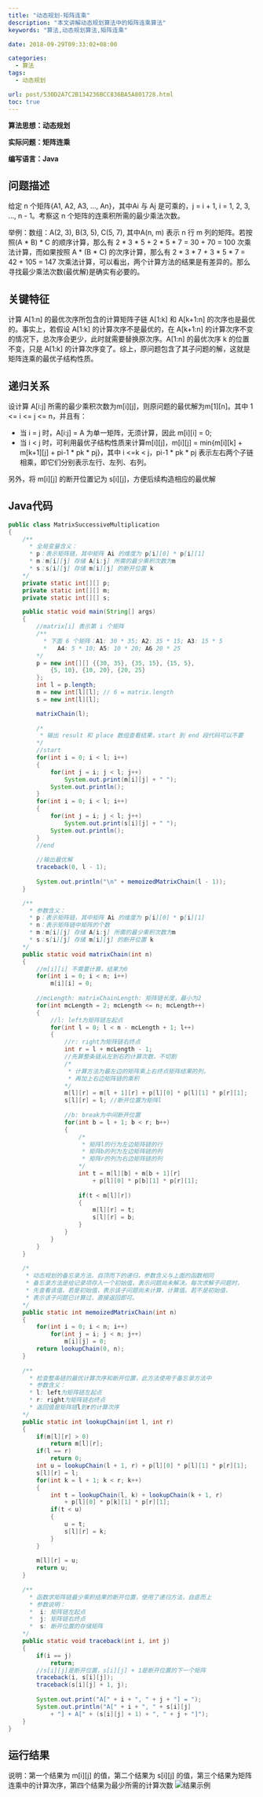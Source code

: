 ```yaml
---
title: "动态规划-矩阵连乘"
description: "本文讲解动态规划算法中的矩阵连乘算法"
keywords: "算法,动态规划算法,矩阵连乘"

date: 2018-09-29T09:33:02+08:00

categories:
  - 算法
tags:
  - 动态规划

url: post/530D2A7C2B134236BCC836BA5A801728.html
toc: true
---
```


**算法思想：动态规划**

**实际问题：矩阵连乘**

**编写语言：Java**

<!--More-->

## 问题描述

给定 n 个矩阵{A1, A2, A3, ..., An}，其中Ai 与 Aj 是可乘的，j = i + 1, i = 1, 2, 3, ..., n - 1。考察这 n 个矩阵的连乘积所需的最少乘法次数。

举例：数组：A(2, 3), B(3, 5), C(5, 7), 其中A(n, m) 表示 n 行 m 列的矩阵。若按照(A * B) * C 的顺序计算，那么有 2 * 3 * 5 + 2 * 5 * 7 = 30 + 70 = 100 次乘法计算，而如果按照 A * (B * C) 的次序计算，那么有 2 * 3 * 7 + 3 * 5 * 7 = 42 + 105 = 147 次乘法计算，可以看出，两个计算方法的结果是有差异的。那么寻找最少乘法次数(最优解)是确实有必要的。

## 关键特征

计算 A[1:n] 的最优次序所包含的计算矩阵子链 A[1:k] 和 A[k+1:n] 的次序也是最优的。事实上，若假设 A[1:k]  的计算次序不是最优的，在 A[k+1:n] 的计算次序不变的情况下，总次序会更少，此时就需要替换原次序。A[1:n] 的最优次序 k 的位置不变，只是 A[1:k] 的计算次序变了。综上，原问题包含了其子问题的解，这就是矩阵连乘的最优子结构性质。

## 递归关系

设计算 A[i:j] 所需的最少乘积次数为m[i][j]，则原问题的最优解为m[1][n]。其中 1 <= i <= j <= n，并且有：
* 当 i = j 时，A[i:j] = A 为单一矩阵，无须计算，因此 m[i][i] = 0;
* 当 i < j 时，可利用最优子结构性质来计算m[i][j]，m[i][j] = min{m[i][k] + m[k+1][j] + pi-1 * pk * pj}，其中 i <=k < j，pi-1 * pk * pj 表示左右两个子链相乘，即它们分别表示左行、左列、右列。

另外，将 m[i][j] 的断开位置记为 s[i][j]，方便后续构造相应的最优解

## Java代码

```Java
public class MatrixSuccessiveMultiplication
{
    /**
      * 全局变量含义：
      * p：表示矩阵链，其中矩阵 Ai 的维度为 p[i][0] * p[i][1]
      * m：m[i][j] 存储 A[i:j] 所需的最少乘积次数为m
      * s：s[i][j] 存储 m[i][j] 的断开位置 k
    */
    private static int[][] p;
    private static int[][] m;
    private static int[][] s;

    public static void main(String[] args)
    {
        //matrix[i] 表示第 i 个矩阵
        /**
          * 下面 6 个矩阵：A1: 30 * 35; A2: 35 * 15; A3: 15 * 5
          *   A4: 5 * 10; A5: 10 * 20; A6 20 * 25
        */
        p = new int[][] {{30, 35}, {35, 15}, {15, 5},
            {5, 10}, {10, 20}, {20, 25}
        };
        int l = p.length;
        m = new int[l][l]; // 6 = matrix.length
        s = new int[l][l];

        matrixChain(l);
        
        /*
         * 输出 result 和 place 数组查看结果，start 到 end 段代码可以不要
        */
        //start
        for(int i = 0; i < l; i++)
        {
            for(int j = i; j < l; j++)
                System.out.print(m[i][j] + " ");
            System.out.println();
        }
        for(int i = 0; i < l; i++)
        {
            for(int j = i; j < l; j++)
                System.out.print(s[i][j] + " ");
            System.out.println();
        }
        //end
    
        //输出最优解
        traceback(0, l - 1);
        
        System.out.println("\n" + memoizedMatrixChain(l - 1));
    }

    /**
      * 参数含义：
      * p：表示矩阵链，其中矩阵 Ai 的维度为 p[i][0] * p[i][1]
      * n：表示矩阵链中矩阵的个数
      * m：m[i][j] 存储 A[i:j] 所需的最少乘积次数为m
      * s：s[i][j] 存储 m[i][j] 的断开位置 k
    */
    public static void matrixChain(int n)
    {
        //m[i][i] 不需要计算，结果为0
        for(int i = 0; i < n; i++)
            m[i][i] = 0;
        
        //mcLength: matrixChainLength: 矩阵链长度，最小为2
        for(int mcLength = 2; mcLength <= n; mcLength++)
        {
            //l: left为矩阵链左起点
            for(int l = 0; l < n - mcLength + 1; l++)
            {
                //r: right为矩阵链右终点
                int r = l + mcLength - 1;
                //先算整条链从左到右的计算次数，不切割
                /*
                 * 计算方法为最左边的矩阵乘上右终点矩阵结果的列，
                 * 再加上右边矩阵链的乘积
                */
                m[l][r] = m[l + 1][r] + p[l][0] * p[l][1] * p[r][1];
                s[l][r] = l; //断开位置为矩阵l
                
                //b: break为中间断开位置
                for(int b = l + 1; b < r; b++)
                {
                    /*
                     * 矩阵l的行为左边矩阵链的行
                     * 矩阵b的列为左边矩阵链的列
                     * 矩阵r的列为右边矩阵链的列
                    */
                    int t = m[l][b] + m[b + 1][r] 
                        + p[l][0] * p[b][1] * p[r][1];
                    
                    if(t < m[l][r])
                    {
                        m[l][r] = t;
                        s[l][r] = b;
                    }
                }
            }
        }
    }
    
    /*
     * 动态规划的备忘录方法，自顶而下的递归，参数含义与上面的函数相同
     * 备忘录方法是给记录项存入一个初始值，表示问题尚未解决。每次求解子问题时，
     * 先查看该值，若是初始值，表示该子问题尚未计算，计算值。若不是初始值，
     * 表示该子问题已计算过，直接返回即可。
    */
    public static int memoizedMatrixChain(int n)
    {
        for(int i = 0; i < n; i++)
            for(int j = i; j < n; j++)
                m[i][j] = 0;
        return lookupChain(0, n);
    }
    
    /**
      * 检查整条链的最优计算次序和断开位置，此方法使用于备忘录方法中
      * 参数含义：
      * l: left为矩阵链左起点
      * r: right为矩阵链右终点
      * 返回值是矩阵链l到r的计算次序
    */
    public static int lookupChain(int l, int r)
    {
        if(m[l][r] > 0)
            return m[l][r];
        if(l == r)
            return 0;
        int u = lookupChain(l + 1, r) + p[l][0] * p[l][1] * p[r][1];
        s[l][r] = l;
        for(int k = l + 1; k < r; k++)
        {
            int t = lookupChain(l, k) + lookupChain(k + 1, r) 
                + p[l][0] * p[k][1] * p[r][1];
            if(t < u)
            {
                u = t;
                s[l][r] = k;
            }
        }
        
        m[l][r] = u;
        return u;
    }
    
    /**
      * 函数求矩阵链最少乘积结果的断开位置，使用了递归方法，自底而上
      * 参数说明：
      *  i: 矩阵链左起点
      *  j: 矩阵链右终点
      *  s: 断开位置的存储矩阵
    */
    public static void traceback(int i, int j)
    {
        if(i == j)
            return;
        //s[i][j]是断开位置，s[i][j] + 1是断开位置的下一个矩阵
        traceback(i, s[i][j]);
        traceback(s[i][j] + 1, j);
        
        System.out.print("A[" + i + ", " + j + "] = ");
        System.out.println("A[" + i + ", " + s[i][j] 
            + "] + A[" + (s[i][j] + 1) + ", " + j + "]");
    }
}
```

## 运行结果

说明：第一个结果为 m[i][j] 的值，第二个结果为 s[i][j] 的值，第三个结果为矩阵连乘中的计算次序，第四个结果为最少所需的计算次数
![结果示例](/imgs/动态规划-矩阵连乘.jpg)

